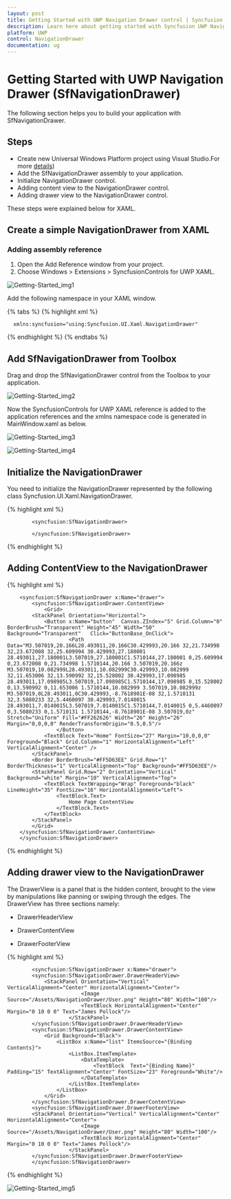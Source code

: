 ```yaml
---
layout: post
title: Getting Started with UWP Navigation Drawer control | Syncfusion
description: Learn here about getting started with Syncfusion UWP Navigation Drawer (SfNavigationDrawer) control, its elements and more.
platform: UWP
control: NavigationDrawer
documentation: ug
---
```


# Getting Started with UWP Navigation Drawer (SfNavigationDrawer)

The following section helps you to build your application with SfNavigationDrawer.

## Steps

* Create new Universal Windows Platform project using Visual Studio.For more [details](https://msdn.microsoft.com/en-us/windows/uwp/get-started/create-a-hello-world-app-xaml-universal))
* Add the SfNavigationDrawer assembly to your application.
* Initialize NavigationDrawer control.
* Adding content view to the NavigationDrawer control.
* Adding drawer view to the NavigationDrawer control.

These steps were explained below for XAML.

## Create a simple NavigationDrawer from XAML

### Adding assembly reference

1. Open the Add Reference window from your project.
2. Choose Windows > Extensions > SyncfusionControls for UWP XAML.

![Getting-Started_img1](Getting-Started_images/Getting-Started_img1.png)

Add the following namespace in your XAML window.

{% tabs %}
{% highlight xml %}
      
      xmlns:syncfusion="using:Syncfusion.UI.Xaml.NavigationDrawer"

{% endhighlight %}
{% endtabs %}

## Add SfNavigationDrawer from Toolbox

Drag and drop the SfNavigationDrawer control from the Toolbox to your application.

![Getting-Started_img2](Getting-Started_images/Getting-Started_img2.png)

Now the SyncfusionControls for UWP XAML reference is added to the application references and the xmlns namespace code is generated in MainWindow.xaml as below.

![Getting-Started_img3](Getting-Started_images/Getting-Started_img3.png)

![Getting-Started_img4](Getting-Started_images/Getting-Started_img4.png)


## Initialize the NavigationDrawer

You need to initialize the NavigationDrawer represented by the following class Syncfusion.UI.Xaml.NavigationDrawer.


{% highlight xml %}
        
			<syncfusion:SfNavigationDrawer>  
			
			</syncfusion:SfNavigationDrawer> 

{% endhighlight %}

## Adding ContentView to the NavigationDrawer

{% highlight xml %}

		<syncfusion:SfNavigationDrawer x:Name="drawer">
			<syncfusion:SfNavigationDrawer.ContentView>
				<Grid>
			<StackPanel Orientation="Horizontal">
				<Button x:Name="button"  Canvas.ZIndex="5" Grid.Column="0" BorderBrush="Transparent" Height="45" Width="50" Background="Transparent"   Click="ButtonBase_OnClick">
						<Path Data="M3.507019,20.166L28.493011,20.166C30.429993,20.166 32,21.734998 32,23.672008 32,25.609994 30.429993,27.180001 28.493011,27.180001L3.507019,27.180001C1.5710144,27.180001 0,25.609994 0,23.672008 0,21.734998 1.5710144,20.166 3.507019,20.166z M3.507019,10.082999L28.493011,10.082999C30.429993,10.082999 32,11.653006 32,13.590992 32,15.528002 30.429993,17.098985 28.493011,17.098985L3.507019,17.098985C1.5710144,17.098985 0,15.528002 0,13.590992 0,11.653006 1.5710144,10.082999 3.507019,10.082999z M3.507019,0L28.493011,0C30.429993,-8.7618901E-08 32,1.5710131 32,3.5080233 32,5.4460097 30.429993,7.0140015 28.493011,7.0140015L3.507019,7.0140015C1.5710144,7.0140015 0,5.4460097 0,3.5080233 0,1.5710131 1.5710144,-8.7618901E-08 3.507019,0z" Stretch="Uniform" Fill="#FF262626" Width="26" Height="26" Margin="0,0,0,0" RenderTransformOrigin="0.5,0.5"/>
					</Button>
				<TextBlock Text="Home" FontSize="27" Margin="10,0,0,0"  Foreground="Black" Grid.Column="1" HorizontalAlignment="Left" VerticalAlignment="Center" />
			</StackPanel>
			<Border BorderBrush="#FF5D63EE" Grid.Row="1" BorderThickness="1" VerticalAlignment="Top" Background="#FF5D63EE"/>
			<StackPanel Grid.Row="2" Orientation="Vertical"  Background="white" Margin="10" VerticalAlignment="Top">
				<TextBlock TextWrapping="Wrap" Foreground="black" LineHeight="35" FontSize="16" HorizontalAlignment="Left">
					<TextBlock.Text>
						Home Page ContentView
					</TextBlock.Text>
				</TextBlock>				
			</StackPanel>
			</Grid>
		</syncfusion:SfNavigationDrawer.ContentView>
    	</syncfusion:SfNavigationDrawer>

{% endhighlight %}

## Adding drawer view to the NavigationDrawer

The DrawerView is a panel that is the hidden content, brought to the view by manipulations like panning or swiping through the edges. The DrawerView has three sections namely:

   * DrawerHeaderView
   
   * DrawerContentView
   
   * DrawerFooterView

 {% highlight xml %}

			<syncfusion:SfNavigationDrawer x:Name="drawer">
			<syncfusion:SfNavigationDrawer.DrawerHeaderView>
				<StackPanel Orientation="Vertical" VerticalAlignment="Center" HorizontalAlignment="Center">
							<Image Source="/Assets/NavigationDrawer/User.png" Height="80" Width="100"/>
							<TextBlock HorizontalAlignment="Center" Margin="0 10 0 0" Text="James Pollock"/>
						</StackPanel>
			</syncfusion:SfNavigationDrawer.DrawerHeaderView>
			<syncfusion:SfNavigationDrawer.DrawerContentView>
				<Grid Background="Black">
					<ListBox x:Name="list" ItemsSource="{Binding Contents}">
						<ListBox.ItemTemplate>
							<DataTemplate>
								<TextBlock  Text="{Binding Name}" Padding="15" TextAlignment="Center" FontSize="23" Foreground="White"/>
							</DataTemplate>
						</ListBox.ItemTemplate>
					</ListBox>
				</Grid>
			</syncfusion:SfNavigationDrawer.DrawerContentView>
			<syncfusion:SfNavigationDrawer.DrawerFooterView>
			<StackPanel Orientation="Vertical" VerticalAlignment="Center" HorizontalAlignment="Center">
							<Image Source="/Assets/NavigationDrawer/User.png" Height="80" Width="100"/>
							<TextBlock HorizontalAlignment="Center" Margin="0 10 0 0" Text="James Pollock"/>
						</StackPanel>
			</syncfusion:SfNavigationDrawer.DrawerFooterView>
			</syncfusion:SfNavigationDrawer>

{% endhighlight %}


![Getting-Started_img5](Getting-Started_images/Getting-Started_img5.png)                       

